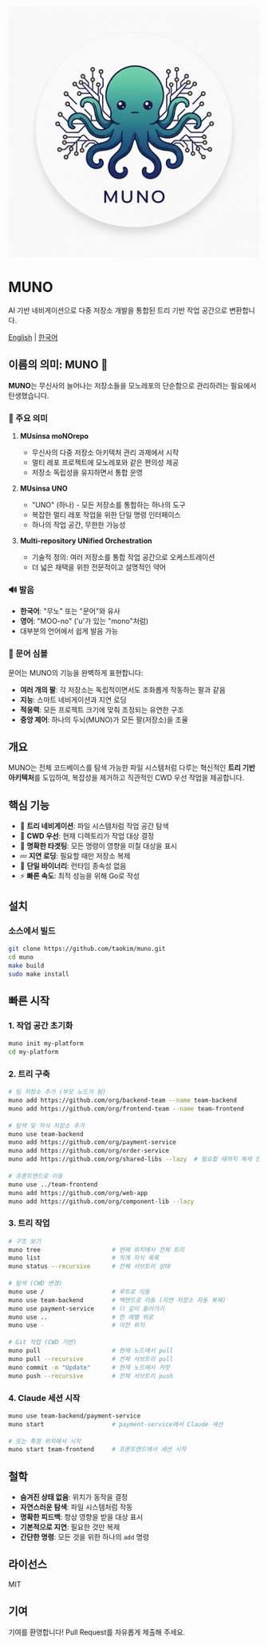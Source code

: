 ![MUNO - Multi-Repository Orchestration](assets/muno-logo.png)

# MUNO

AI 기반 네비게이션으로 다중 저장소 개발을 통합된 트리 기반 작업 공간으로 변환합니다.
  
[English](README.md) | [한국어](#)

## 이름의 의미: MUNO 🐙

**MUNO**는 무신사의 늘어나는 저장소들을 모노레포의 단순함으로 관리하려는 필요에서 탄생했습니다.

### 🎯 주요 의미

1. **MUsinsa moNOrepo**
   - 무신사의 다중 저장소 아키텍처 관리 과제에서 시작
   - 멀티 레포 프로젝트에 모노레포와 같은 편의성 제공
   - 저장소 독립성을 유지하면서 통합 운영

2. **MUsinsa UNO**
   - "UNO" (하나) - 모든 저장소를 통합하는 하나의 도구
   - 복잡한 멀티 레포 작업을 위한 단일 명령 인터페이스
   - 하나의 작업 공간, 무한한 가능성

3. **Multi-repository UNified Orchestration**
   - 기술적 정의: 여러 저장소를 통합 작업 공간으로 오케스트레이션
   - 더 넓은 채택을 위한 전문적이고 설명적인 약어

### 🔊 발음
- **한국어**: "무노" 또는 "문어"와 유사
- **영어**: "MOO-no" ('u'가 있는 "mono"처럼)
- 대부분의 언어에서 쉽게 발음 가능

### 🐙 문어 심볼
문어는 MUNO의 기능을 완벽하게 표현합니다:
- **여러 개의 팔**: 각 저장소는 독립적이면서도 조화롭게 작동하는 팔과 같음
- **지능**: 스마트 네비게이션과 지연 로딩
- **적응력**: 모든 프로젝트 크기에 맞춰 조정되는 유연한 구조
- **중앙 제어**: 하나의 두뇌(MUNO)가 모든 팔(저장소)을 조율

## 개요

MUNO는 전체 코드베이스를 탐색 가능한 파일 시스템처럼 다루는 혁신적인 **트리 기반 아키텍처**를 도입하여, 복잡성을 제거하고 직관적인 CWD 우선 작업을 제공합니다.

## 핵심 기능

- 🌳 **트리 네비게이션**: 파일 시스템처럼 작업 공간 탐색
- 📍 **CWD 우선**: 현재 디렉토리가 작업 대상 결정
- 🎯 **명확한 타겟팅**: 모든 명령이 영향을 미칠 대상을 표시
- 💤 **지연 로딩**: 필요할 때만 저장소 복제
- 🚀 **단일 바이너리**: 런타임 종속성 없음
- ⚡ **빠른 속도**: 최적 성능을 위해 Go로 작성

## 설치

### 소스에서 빌드

```bash
git clone https://github.com/taokim/muno.git
cd muno
make build
sudo make install
```

## 빠른 시작

### 1. 작업 공간 초기화

```bash
muno init my-platform
cd my-platform
```

### 2. 트리 구축

```bash
# 팀 저장소 추가 (부모 노드가 됨)
muno add https://github.com/org/backend-team --name team-backend
muno add https://github.com/org/frontend-team --name team-frontend

# 탐색 및 자식 저장소 추가
muno use team-backend
muno add https://github.com/org/payment-service
muno add https://github.com/org/order-service
muno add https://github.com/org/shared-libs --lazy  # 필요할 때까지 복제 안 함

# 프론트엔드로 이동
muno use ../team-frontend
muno add https://github.com/org/web-app
muno add https://github.com/org/component-lib --lazy
```

### 3. 트리 작업

```bash
# 구조 보기
muno tree                    # 현재 위치에서 전체 트리
muno list                    # 직계 자식 목록
muno status --recursive      # 전체 서브트리 상태

# 탐색 (CWD 변경)
muno use /                   # 루트로 이동
muno use team-backend        # 백엔드로 이동 (지연 저장소 자동 복제)
muno use payment-service     # 더 깊이 들어가기
muno use ..                  # 한 레벨 위로
muno use -                   # 이전 위치

# Git 작업 (CWD 기반)
muno pull                    # 현재 노드에서 pull
muno pull --recursive        # 전체 서브트리 pull
muno commit -m "Update"      # 현재 노드에서 커밋
muno push --recursive        # 전체 서브트리 push
```

### 4. Claude 세션 시작

```bash
muno use team-backend/payment-service
muno start                   # payment-service에서 Claude 세션

# 또는 특정 위치에서 시작
muno start team-frontend     # 프론트엔드에서 세션 시작
```

## 철학

- **숨겨진 상태 없음**: 위치가 동작을 결정
- **자연스러운 탐색**: 파일 시스템처럼 작동
- **명확한 피드백**: 항상 영향을 받을 대상 표시
- **기본적으로 지연**: 필요한 것만 복제
- **간단한 명령**: 모든 것을 위한 하나의 `add` 명령

## 라이선스

MIT

## 기여

기여를 환영합니다! Pull Request를 자유롭게 제출해 주세요.